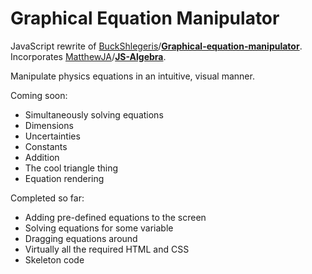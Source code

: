 Graphical Equation Manipulator
==============================
JavaScript rewrite of [BuckShlegeris]/**[Graphical-equation-manipulator]**. Incorporates [MatthewJA]/**[JS-Algebra]**.

Manipulate physics equations in an intuitive, visual manner.

Coming soon:
- Simultaneously solving equations
- Dimensions
- Uncertainties
- Constants
- Addition
- The cool triangle thing
- Equation rendering

Completed so far:
- Adding pre-defined equations to the screen
- Solving equations for some variable
- Dragging equations around
- Virtually all the required HTML and CSS
- Skeleton code

[BuckShlegeris]: https://github.com/BuckShlegeris
[Graphical-Equation-Manipulator]: https://github.com/BuckShlegeris/Graphical-equation-manipulator
[MatthewJA]: https://github.com/MatthewJA
[JS-Algebra]: https://github.com/MatthewJA/JS-Algebra
